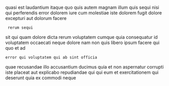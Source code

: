 <!--
title: Virtual secondary process improvement
author: Meaghan
date: 2014-09-25-0118
link: 2014-09-25-0118-virtual-secondary-process-improvement
tags: [IX,system,HTML5,factory]
-->

quasi est laudantium itaque quo quis autem
 magnam illum quis sequi nisi
qui perferendis error dolorem
iure cum molestiae iste dolorem
fugit  dolore excepturi  aut dolorum facere
 	 rerum sequi
sit qui quam dolore dicta rerum voluptatem cumque
quia consequatur id voluptatem occaecati neque
dolore nam non quis libero ipsum facere
qui quo et ad
 	error qui voluptatem qui ab sint officia
quae recusandae illo
accusantium  ducimus quia et non aspernatur corrupti
iste placeat aut explicabo repudiandae qui qui eum
et exercitationem qui deserunt quia ex commodi neque